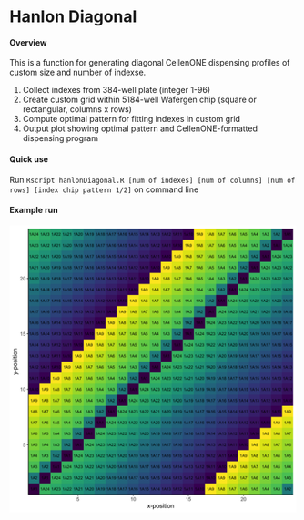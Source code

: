 # Hanlon Diagonal 

#### Overview
This is a function for generating diagonal CellenONE dispensing profiles of custom size and number of indexse. 

1. Collect indexes from 384-well plate (integer 1-96)
2. Create custom grid within 5184-well Wafergen chip (square or rectangular, columns x rows)
3. Compute optimal pattern for fitting indexes in custom grid
4. Output plot showing optimal pattern and CellenONE-formatted dispensing program

#### Quick use
Run `Rscript hanlonDiagonal.R [num of indexes] [num of columns] [num of rows] [index chip pattern 1/2]` on command line

#### Example run
![alt text](https://github.com/zhamadeh/HanlonDiagonal/blob/main/wafergen_24x24_24_indexes_1reps.png) 
